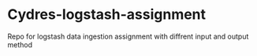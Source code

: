 # Cydres-logstash-assignment
Repo for logstash data ingestion assignment with diffrent input and output method
